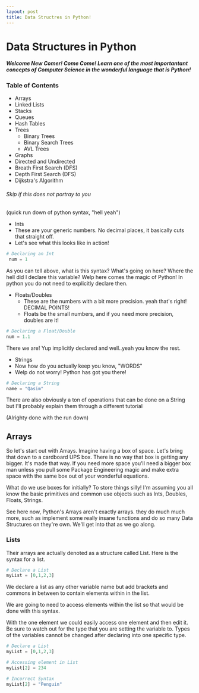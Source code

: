 ```yaml
---
layout: post
title: Data Structres in Python!
---
```


# Data Structures in Python

##### Welcome New Comer!  Come Come!  Learn one of the most importantant concepts of Computer Science in the wonderful language that is Python!

### Table of Contents
* Arrays
* Linked Lists
* Stacks
* Queues
* Hash Tables
* Trees
  * Binary Trees
  * Binary Search Trees
  * AVL Trees
 * Graphs
  * Directed and Undirected
  * Breath First Search (DFS)
  * Depth First Search (DFS)
  * Dijkstra's Algorithm


###### Skip if this does not portray to you
(quick run down of python syntax, "hell yeah")

* Ints
 * These are your generic numbers.  No decimal places, it basically cuts that straight off.
 * Let's see what this looks like in action!

``` python
# Declaring an Int
 num = 1
```
As you can tell above, what is this syntax?  What's going on here?  Where the hell did I declare this variable?  Welp here comes the magic of Python!  In python you do not need to explicitly declare then.

* Floats/Doubles
  * These are the numbers with a bit more precision.  yeah that's right! DECIMAL POINTS!
  *  Floats be the small numbers, and if you need more precision, doubles are it!

``` python
# Declaring a Float/Double
num = 1.1
```

There we are!  Yup implicitly declared and well..yeah you know the rest.

* Strings
 * Now how do you actually keep you know, "WORDS"
 * Welp do not worry! Python has got you there!

``` python
# Declaring a String
name = "Qasim"
```

There are also obviously a ton of operations that can be done on a String but I'll probably explain them through a different tutorial

(Alrighty done with the run down)

## Arrays

So let's start out with Arrays.  Imagine having a box of space.  Let's bring that down to a cardboard UPS box.  There is no way that box is getting any bigger.  It's made that way.  If you need more space you'll need a bigger box man unless you pull some Package Engineering magic and make extra space with the same box out of your wonderful equations.

What do we use boxes for initially?  To store things silly!  I'm assuming you all know the basic primitives and common use objects such as Ints, Doubles, Floats, Strings.

See here now, Python's Arrays aren't exactly arrays.  they do much much more, such as implement some really insane functions and do so many Data Structures on they're own.  We'll get into that as we go along.


### Lists

Their arrays are actually denoted as a structure called List.  Here is the syntax for a list.

```python
# Declare a List
myList = [0,1,2,3]
```

We declare a list as any other variable name but add brackets and commons in between to contain elements within in the list.

We are going to need to access elements within the list so that would be done with this syntax.

With the one element we could easily access one element and then edit it.  Be sure to watch out for the type that you are setting the variable to.  Types of the variables cannot be changed after declaring into one specific type.


```python
# Declare a List
myList = [0,1,2,3]

# Accessing element in List
myList[2] = 234

# Incorrect Syntax
myList[2] = "Penguin"

```
